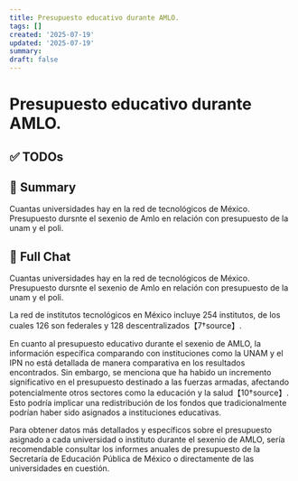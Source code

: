 ```yaml
---
title: Presupuesto educativo durante AMLO.
tags: []
created: '2025-07-19'
updated: '2025-07-19'
summary:
draft: false
---
```


# Presupuesto educativo durante AMLO.

## ✅ TODOs


## 📌 Summary
Cuantas universidades hay en la red de tecnológicos de México. Presupuesto dursnte el sexenio de Amlo en relación con presupuesto de la unam y el poli.

## 🧠 Full Chat


Cuantas universidades hay en la red de tecnológicos de México. Presupuesto dursnte el sexenio de Amlo en relación con presupuesto de la unam y el poli. 

La red de institutos tecnológicos en México incluye 254 institutos, de los cuales 126 son federales y 128 descentralizados【7†source】.

En cuanto al presupuesto educativo durante el sexenio de AMLO, la información específica comparando con instituciones como la UNAM y el IPN no está detallada de manera comparativa en los resultados encontrados. Sin embargo, se menciona que ha habido un incremento significativo en el presupuesto destinado a las fuerzas armadas, afectando potencialmente otros sectores como la educación y la salud【10†source】. Esto podría implicar una redistribución de los fondos que tradicionalmente podrían haber sido asignados a instituciones educativas.

Para obtener datos más detallados y específicos sobre el presupuesto asignado a cada universidad o instituto durante el sexenio de AMLO, sería recomendable consultar los informes anuales de presupuesto de la Secretaría de Educación Pública de México o directamente de las universidades en cuestión.
